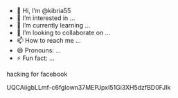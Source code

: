 - 👋 Hi, I’m @kibria55
- 👀 I’m interested in ...
- 🌱 I’m currently learning ...
- 💞️ I’m looking to collaborate on ...
- 📫 How to reach me ...
- 😄 Pronouns: ...
- ⚡ Fun fact: ...

<!---
kibria55/kibria55 is a ✨ special ✨ repository because its `README.md` (this file) appears on your GitHub profile.
You can click the Preview link to take a look at your changes.
--->hacking for facebook
UQCAiigbLLmf-c6fglown37MEPJpxI51Gi3XH5dzfBD0FJIk
